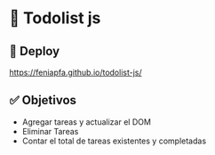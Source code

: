 # 📝 Todolist js

## 🚀 Deploy

https://feniapfa.github.io/todolist-js/

## ✅ Objetivos

- Agregar tareas y actualizar el DOM
- Eliminar Tareas
- Contar el total de tareas existentes y completadas